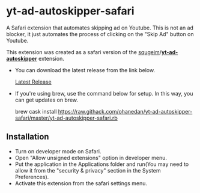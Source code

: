 # yt-ad-autoskipper-safari
A Safari extension that automates skipping ad on Youtube. This is not an ad blocker, it just automates the process of clicking on the "Skip Ad" button on Youtube.

This extension was created as a safari version of the [squgeim](https://github.com/squgeim)/**[yt-ad-autoskipper](https://github.com/squgeim/yt-ad-autoskipper)** extension.

- You can download the latest release from the link below.
  
  [Latest Release](https://github.com/ohanedan/yt-ad-autoskipper-safari/releases/latest)

- If you're using brew, use the command below for setup. In this way, you can get updates on brew.

  brew cask install https://raw.githack.com/ohanedan/yt-ad-autoskipper-safari/master/yt-ad-autoskipper-safari.rb

## Installation
- Turn on developer mode on Safari.
- Open "Allow unsigned extensions" option in developer menu.
- Put the application in the Applications folder and run(You may need to allow it from the "security & privacy" section in the System Preferences).
- Activate this extension from the safari settings menu.
